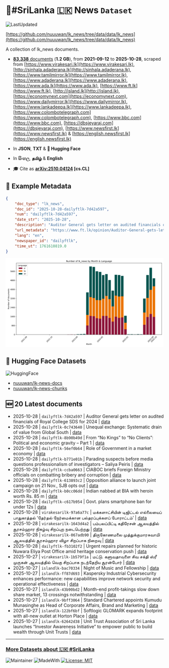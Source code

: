 # 📄#SriLanka 🇱🇰 News `Dataset`

![LastUpdated](https://img.shields.io/badge/last_updated-2025--10--28_06:02:05-green)

[https://github.com/nuuuwan/lk_news/tree/data/data/lk_news](https://github.com/nuuuwan/lk_news/tree/data/data/lk_news)

A collection of lk_news documents.

- [**83,338** documents](https://github.com/nuuuwan/lk_news/tree/data/data/lk_news) (**1.2 GB**), from **2021-09-12** to **2025-10-28**, scraped from [https://www.virakesari.lk](https://www.virakesari.lk), [http://sinhala.adaderana.lk](http://sinhala.adaderana.lk), [https://www.tamilmirror.lk](https://www.tamilmirror.lk), [https://www.adaderana.lk](https://www.adaderana.lk), [https://www.ada.lk](https://www.ada.lk), [https://www.ft.lk](https://www.ft.lk), [http://island.lk](http://island.lk), [https://economynext.com](https://economynext.com), [https://www.dailymirror.lk](https://www.dailymirror.lk), [https://www.lankadeepa.lk](https://www.lankadeepa.lk), [https://www.colombotelegraph.com](https://www.colombotelegraph.com), [https://www.bbc.com](https://www.bbc.com), [https://dbsjeyaraj.com](https://dbsjeyaraj.com), [https://www.newsfirst.lk](https://www.newsfirst.lk) & [https://english.newsfirst.lk](https://english.newsfirst.lk)

- In **JSON**, **TXT** & **🤗 Hugging Face**

- In **සිංහල**, **தமிழ்** & **English**

- 🎓 Cite as **[arXiv:2510.04124](https://arxiv.org/abs/2510.04124) [cs.CL]**

## 📝 Example Metadata

```json
{
    "doc_type": "lk_news",
    "doc_id": "2025-10-28-dailyftlk-7d42a597",
    "num": "dailyftlk-7d42a597",
    "date_str": "2025-10-28",
    "description": "Auditor General gets letter on audited financials of Royal College SDS for 2024",
    "url_metadata": "https://www.ft.lk/opinion/Auditor-General-gets-letter-on-audited-financials-of-Royal-College-SDS-for-2024/14-783529",
    "lang": "en",
    "newspaper_id": "dailyftlk",
    "time_ut": 1761610819.0
}
```

![Chart](https://raw.githubusercontent.com/nuuuwan/lk_news/refs/heads/data/data/lk_news/docs_by_month_and_lang.png)

## 🤗 Hugging Face Datasets

![HuggingFace](https://img.shields.io/badge/-HuggingFace-FDEE21?style=for-the-badge&logo=HuggingFace)

- [nuuuwan/lk-news-docs](https://huggingface.co/datasets/nuuuwan/lk-news-docs)
- [nuuuwan/lk-news-chunks](https://huggingface.co/datasets/nuuuwan/lk-news-chunks)

## 🆕 20 Latest documents

- 2025-10-28 | `dailyftlk-7d42a597` | Auditor General gets letter on audited financials of Royal College SDS for 2024 | [data](https://github.com/nuuuwan/lk_news/tree/data/data/lk_news/2020s/2025/2025-10-28-dailyftlk-7d42a597)
- 2025-10-28 | `dailyftlk-0c743640` | Unequal exchange: Systematic drain of value from Global South | [data](https://github.com/nuuuwan/lk_news/tree/data/data/lk_news/2020s/2025/2025-10-28-dailyftlk-0c743640)
- 2025-10-28 | `dailyftlk-8b90b49d` | From “No Kings” to “No Clients”: Political and economic gravity – Part 1 | [data](https://github.com/nuuuwan/lk_news/tree/data/data/lk_news/2020s/2025/2025-10-28-dailyftlk-8b90b49d)
- 2025-10-28 | `dailyftlk-56ef0b64` | Role of Government in a market economy | [data](https://github.com/nuuuwan/lk_news/tree/data/data/lk_news/2020s/2025/2025-10-28-dailyftlk-56ef0b64)
- 2025-10-28 | `dailyftlk-b771e01b` | Parading suspects before media questions professionalism of investigators – Saliya Peiris | [data](https://github.com/nuuuwan/lk_news/tree/data/data/lk_news/2020s/2025/2025-10-28-dailyftlk-b771e01b)
- 2025-10-28 | `dailyftlk-ccba0663` | CIABOC briefs Foreign Ministry officials on combatting bribery and corruption | [data](https://github.com/nuuuwan/lk_news/tree/data/data/lk_news/2020s/2025/2025-10-28-dailyftlk-ccba0663)
- 2025-10-28 | `dailyftlk-613893c2` | Opposition alliance to launch joint campaign on 21 Nov., SJB opts out | [data](https://github.com/nuuuwan/lk_news/tree/data/data/lk_news/2020s/2025/2025-10-28-dailyftlk-613893c2)
- 2025-10-28 | `dailyftlk-b0cc06dd` | Indian nabbed at BIA with heroin worth Rs. 85 m | [data](https://github.com/nuuuwan/lk_news/tree/data/data/lk_news/2020s/2025/2025-10-28-dailyftlk-b0cc06dd)
- 2025-10-28 | `dailyftlk-c617b954` | Govt. plans smartphone ban for under 12s | [data](https://github.com/nuuuwan/lk_news/tree/data/data/lk_news/2020s/2025/2025-10-28-dailyftlk-c617b954)
- 2025-10-28 | `virakesarilk-97a6a77c` | மக்களாட்சியின் டிஜிட்டல் எல்லையைப் பாதுகாத்தல் ‘தேர்தல் நேர்மைக்கான பல்தரப்புக்களப் போராட்டம்’ | [data](https://github.com/nuuuwan/lk_news/tree/data/data/lk_news/2020s/2025/2025-10-28-virakesarilk-97a6a77c)
- 2025-10-28 | `virakesarilk-1643d4a2` | பம்பலப்பிட்டி கதிரேசன் ஆலயத்தில் சூரசம்ஹார நிகழ்வு சிறப்புற நடைபெற்றது | [data](https://github.com/nuuuwan/lk_news/tree/data/data/lk_news/2020s/2025/2025-10-28-virakesarilk-1643d4a2)
- 2025-10-28 | `virakesarilk-067adb90` | திருகோணமலை முத்துக்குமாரசுவாமி ஆலயத்தில் சூரசம்ஹார விழா சிறப்பாக நிறைவு | [data](https://github.com/nuuuwan/lk_news/tree/data/data/lk_news/2020s/2025/2025-10-28-virakesarilk-067adb90)
- 2025-10-28 | `dailyftlk-fb3102f2` | Urgent repairs planned for historic Nuwara Eliya Post Office amid heritage conservation push | [data](https://github.com/nuuuwan/lk_news/tree/data/data/lk_news/2020s/2025/2025-10-28-dailyftlk-fb3102f2)
- 2025-10-27 | `virakesarilk-1b579f1a` | மட்டு. களுவதாவளை சிவ சக்தி ஸ்ரீ முருகன் ஆலயத்தில் வெகு சிறப்பாக நடந்தேறிய சூரன்போர் | [data](https://github.com/nuuuwan/lk_news/tree/data/data/lk_news/2020s/2025/2025-10-27-virakesarilk-1b579f1a)
- 2025-10-27 | `islandlk-bac70334` | Night of Music and Fellowship | [data](https://github.com/nuuuwan/lk_news/tree/data/data/lk_news/2020s/2025/2025-10-27-islandlk-bac70334)
- 2025-10-27 | `islandlk-ff87d693` | Kaspersky Industrial Cybersecurity enhances performance: new capabilities improve network security and operational effectiveness | [data](https://github.com/nuuuwan/lk_news/tree/data/data/lk_news/2020s/2025/2025-10-27-islandlk-ff87d693)
- 2025-10-27 | `islandlk-43b90bd2` | Month-end profit-takings slow down share market, 13 crossings notwithstanding | [data](https://github.com/nuuuwan/lk_news/tree/data/data/lk_news/2020s/2025/2025-10-27-islandlk-43b90bd2)
- 2025-10-27 | `islandlk-9bff3064` | Standard Chartered appoints Kumudu Munasinghe as Head of Corporate Affairs, Brand and Marketing | [data](https://github.com/nuuuwan/lk_news/tree/data/data/lk_news/2020s/2025/2025-10-27-islandlk-9bff3064)
- 2025-10-27 | `islandlk-122bf6bf` | Softlogic GLOMARK expands footprint with all-new outlet at Horton Place | [data](https://github.com/nuuuwan/lk_news/tree/data/data/lk_news/2020s/2025/2025-10-27-islandlk-122bf6bf)
- 2025-10-27 | `islandlk-62642d38` | Unit Trust Association of Sri Lanka launches “Investor Awareness Initiative” to empower public to build wealth through Unit Trusts | [data](https://github.com/nuuuwan/lk_news/tree/data/data/lk_news/2020s/2025/2025-10-27-islandlk-62642d38)

---

### [More Datasets about 🇱🇰 #SriLanka](https://github.com/nuuuwan/lk_datasets)

![Maintainer](https://img.shields.io/badge/maintainer-nuuuwan-red)
![MadeWith](https://img.shields.io/badge/made_with-python-blue)
[![License: MIT](https://img.shields.io/badge/License-MIT-yellow.svg)](https://opensource.org/licenses/MIT)

